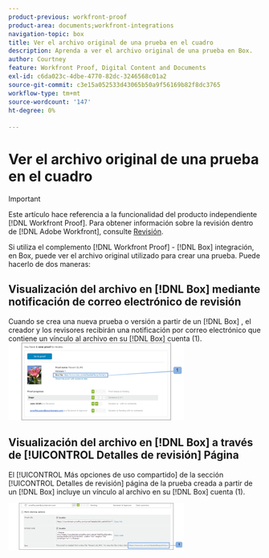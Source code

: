 ```yaml
---
product-previous: workfront-proof
product-area: documents;workfront-integrations
navigation-topic: box
title: Ver el archivo original de una prueba en el cuadro
description: Aprenda a ver el archivo original de una prueba en Box.
author: Courtney
feature: Workfront Proof, Digital Content and Documents
exl-id: c6da023c-4dbe-4770-82dc-3246568c01a2
source-git-commit: c3e15a052533d43065b50a9f56169b82f8dc3765
workflow-type: tm+mt
source-wordcount: '147'
ht-degree: 0%

---
```


# Ver el archivo original de una prueba en el cuadro

>[!IMPORTANT]
>
>Este artículo hace referencia a la funcionalidad del producto independiente [!DNL Workfront Proof]. Para obtener información sobre la revisión dentro de [!DNL Adobe Workfront], consulte [Revisión](../../../review-and-approve-work/proofing/proofing.md).

Si utiliza el complemento [!DNL Workfront Proof] - [!DNL Box] integración, en Box, puede ver el archivo original utilizado para crear una prueba. Puede hacerlo de dos maneras:

## Visualización del archivo en [!DNL Box] mediante notificación de correo electrónico de revisión

Cuando se crea una nueva prueba o versión a partir de un [!DNL Box] , el creador y los revisores recibirán una notificación por correo electrónico que contiene un vínculo al archivo en su [!DNL Box] cuenta (1).\
![Box_-_Email_Notification.png](assets/box---email-notification-350x154.png)

## Visualización del archivo en [!DNL Box] a través de [!UICONTROL Detalles de revisión] Página

El [!UICONTROL Más opciones de uso compartido] de la sección [!UICONTROL Detalles de revisión] página de la prueba creada a partir de un [!DNL Box] incluye un vínculo al archivo en su [!DNL Box] cuenta (1).

![Box_-_Proof_Details_page.png](assets/box---proof-details-page-350x93.png)
